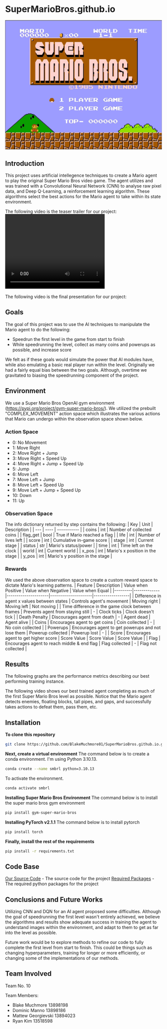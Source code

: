 # SuperMarioBros.github.io
![Title Screen](TitleScreen.png)

## Introduction
This project uses artificial intellegence techniques to create a Mario agent to play the original Super Mario Bros video game. The agent utilizes and was trained with a Convolutional Neural Network (CNN) to analyse raw pixel data, and Deep Q-Learning, a reinforcement learning algorithm. These algorithms select the best actions for the Mario agent to take within its state environment.

The following video is the teaser trailer for our project:
<video width="320" height="240" controls>
  <source src="VideoTeaser.mp4" type="video/mp4">
</video>

The following video is the final presentation for our project:


## Goals
The goal of this project was to use the AI techniques to manipulate the Mario agent to do the following:
- Speedrun the first level in the game from start to finish
- While speedrunning the level, collect as many coins and powerups as possible, and increase score

We felt as if these goals would simulate the power that AI modules have, while also emulating a basic real player run within the level. Originally we had a fairly equal bias between the two goals. Although, overtime we gravitated to biasing the speedrunning component of the project.

## Environment
We use a Super Mario Bros OpenAI gym environment (https://pypi.org/project/gym-super-mario-bros/). We utilized the prebuilt "COMPLEX_MOVEMENT" action space which illustrates the various actions that Mario can undergo within the observation space shown below.

### Action Space
- 0: No Movement
- 1: Move Right
- 2: Move Right + Jump
- 3: Move Right + Speed Up
- 4: Move Right + Jump + Speed Up
- 5: Jump
- 6: Move Left
- 7: Move Left + Jump
- 8: Move Left + Speed Up
- 9: Move Left + Jump + Speed Up
- 10: Down
- 11: Up

### Observation Space
The info dictionary returned by step contains the following:
| Key | Unit | Description |
| --- | ---- | ----------- |
| coins | int | Number of collected coins |
| flag_get | bool | True if Mario reached a flag |
| life | int | Number of lives left |
| score | int | Cumulative in-game score |
| stage | int | Current stage |
| status | str | Mario's status/power |
| time | int | Time left on the clock |
| world | int | Current world |
| x_pos | int | Mario's x position in the stage |
| y_pos | int | Mario's y position in the stage |

### Rewards
We used the above observation space to create a custom reward space to dictate Mario's learning patterns.
| Feature | Description | Value when Positive | Value when Negative | Value when Equal |
|---------|-------------|---------------------|---------------------|------------------|
| Difference in agent x values between states | Controls agent's movement | Moving right | Moving left | Not moving |
| Time difference in the game clock between frames | Prevents agent from staying still | - | Clock ticks | Clock doesn't tick |
| Death Penalty | Discourages agent from death | - | Agent dead | Agent alive |
| Coins | Encourages agent to get coins | Coin collected | - | No coin collected |
| Powerups | Encourages agent to get powerups and not lose them | Powerup collected | Powerup lost | - |
| Score | Encourages agent to get higher score | Score Value | Score Value | Score Value |
| Flag | Encourages agent to reach middle & end flag | Flag collected | - | Flag not collected |

## Results
The following graphs are the performance metrics describing our best performing training instance.


The following video shows our best trained agent completing as much of the first Super Mario Bros level as possible. Notice that the Mario agent detects enemies, floating blocks, tall pipes, and gaps, and successfully takes actions to defeat them, pass them, etc.


## Installation
**To clone this repository**

```bash
git clone https://github.com/BlakeMuchmore01/SuperMarioBros.github.io.git
```

**Next, create a virtual environment**
The command below is to create a conda environment. I'm using Python 3.10.13.

```bash
conda create --name smbrl python=3.10.13
```

To activate the environment.

```bash
conda activate smbrl
```

**Installing Super Mario Bros Environment**
The command below is to install the super mario bros gym environment
```bash
pip install gym-super-mario-bros
```

**Installing PyTorch v2.1.1**
The command below is to install pytorch
```bash
pip install torch
```

**Finally, install the rest of the requirements**
```bash
pip install -r requirements.txt
```
## Code Base
[Our Source Code](src/) - The source code for the project
[Required Packages](requirements.txt) - The required python packages for the project

## Conclusions and Future Works
Utilizing CNN and DQN for an AI agent proposed some difficulties. Although the goal of speedrunning the first level wasn't entirely achieved, we believe the algorithms and results show adequate success in training the agent to understand images within the environment, and adapt to them to get as far into the level as possible. 

Future work would be to explore methods to refine our code to fully complete the first level from start to finish. This could be things such as changing hyperparameters, training for longer or more efficiently, or changing some of the implementations of our methods.

## Team Involved
Team No. 10

Team Members:
- Blake Muchmore 13898198
- Dominic Manno 13898186
- Mattew Georgievski 13894023
- Ryan Kim 13518598